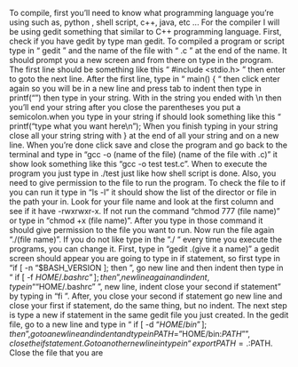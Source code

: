 To compile, first you’ll need to know what programming language you’re using such as, python , shell script, c++, java, etc ... 
For the compiler I will be using gedit something that similar to C++ programming language. First, check if you have gedit by type 
man gedit. To compiled a program or script type in “ gedit ” and the name of the file with “ .c ” at the end of the name.
It should prompt you a new screen and from there on type in the program. The first line should be something like this “ #include <stdio.h> ”
then enter to goto the next line. After the first line, type in “ main() { “ then click enter again so you will be in a new line 
and press tab to indent then type in printf(“”) then type in your string. With in the string you ended with \n then you’ll end your
string after you close the parentheses you put a semicolon.when you type in your string if should look something like this
“ printf(“type what you want here\n”); When you finish typing in your string close all your string string with } at the end of 
all your string and on a new line. When you’re done click save and close the program and go back to the terminal and type in
“gcc -o (name of the file) (name of the file with .c)” it show look something like this “gcc -o test test.c”. When to execute 
the program you just type in ./test just like how shell script is done. Also, you need to give permission to the file to run 
the program. To check the file to if you can run it type in “ls -l” it should show the list of the director or file in the path
your in. Look for your file name and look at the first column and see if it have  -rwxrwxr-x. If not run the command 
“chmod 777 (file name)” or type in “chmod +x (file name)”. After you type in those command it should give permission to the file 
you want to run. Now run the file again “./(file name)”. If you do not like type in the “./ “ every time you execute the programs,
you can change it. First, type in “gedit .(give it a name)” a gedit screen should appear you are going to type in if statement,
so first type in “if [ -n “$BASH_VERSION ]; then ”, go new line and then indent  then type in “ if [ -f $HOME/.bashrc” ]; then”,
new line again and indent, type in “ “$HOME/.bashrc” ”, new line, indent close your second if statement” by typing in “fi ”. After,
you close your second if statement go new line and close your first if statement, do the same thing, but no indent. The next step
is type a new if statement in the same gedit file you just created. In the gedit file, go to a new line and type in
“ if [ -d “$HOME/bin” ]; then ”, go to a new line and indent and type in PATH=”$HOME/bin:$PATH” ”, close the if statement. 
Goto another new line in type in “ export PATH=.:$PATH. Close the file that you are 

